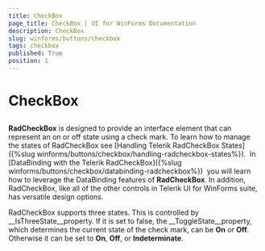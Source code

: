 ```yaml
---
title: CheckBox
page_title: CheckBox | UI for WinForms Documentation
description: CheckBox
slug: winforms/buttons/checkbox
tags: checkbox
published: True
position: 1
---
```


# CheckBox



## 

__RadCheckBox__ is designed to provide an interface element that can represent an on or off state using a check mark. 
          To learn how to manage the states of RadCheckBox see 
          [Handling Telerik RadCheckBox States]({%slug winforms/buttons/checkbox/handling-radcheckbox-states%}). 
          In [DataBinding with the Telerik RadCheckBox]({%slug winforms/buttons/checkbox/databinding-radcheckbox%}) 
          you will learn how to leverage the DataBinding features of __RadCheckBox__. In addition, RadCheckBox, like all of the other controls 
          in Telerik UI for WinForms suite, has versatile design options.
        

RadCheckBox supports three states. This is controlled by __IsThreeState__property. If it is set to false,
          the __ToggleState__property, which determines the current state of the check mark, can be
          __On__ or __Off__. Otherwise it can be set to __On__,
          __Off__, or __Indeterminate__.
        
